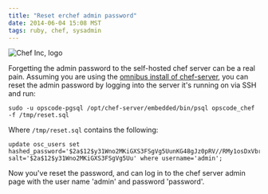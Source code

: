 ```yaml
---
title: "Reset erchef admin password"
date: 2014-06-04 15:08 MST
tags: ruby, chef, sysadmin
---
```


![Chef Inc, logo](https://www.chef.io/images/logo.svg)

Forgetting the admin password to the self-hosted chef server can be a real pain.
Assuming you are using the [omnibus install of
chef-server](https://downloads.chef.io/chef-server/), you can reset the admin
password by logging into the server it's running on via SSH and run:

    sudo -u opscode-pgsql /opt/chef-server/embedded/bin/psql opscode_chef -f /tmp/reset.sql

Where `/tmp/reset.sql` contains the following:

    update osc_users set hashed_password='$2a$12$y31Wno2MKiGXS3FSgVg5UunKG48gJz0pRV//RMy1osDxVbrb0On4W', salt='$2a$12$y31Wno2MKiGXS3FSgVg5Uu' where username='admin';

Now you've reset the password, and can log in to the chef server admin page with
the user name 'admin' and password 'password'.
